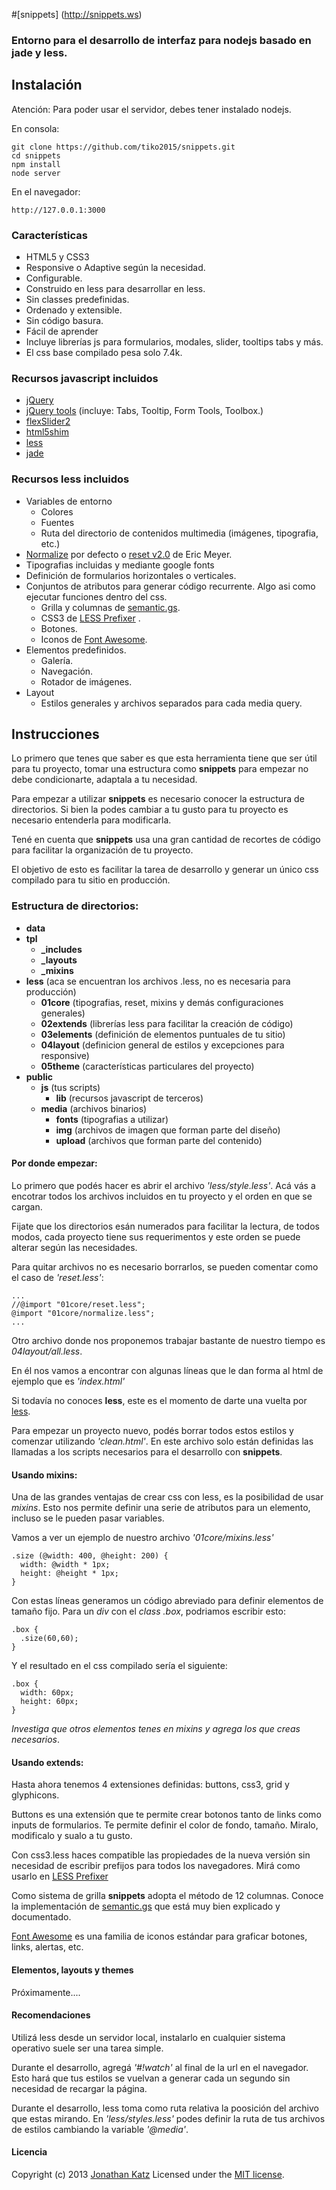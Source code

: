 #[snippets] (http://snippets.ws)
### Entorno para el desarrollo de interfaz para nodejs basado en jade y less.

## Instalación

Atención: Para poder usar el servidor, debes tener instalado nodejs.


En consola:

    git clone https://github.com/tiko2015/snippets.git
    cd snippets
    npm install
    node server

En el navegador: 

    http://127.0.0.1:3000

### Características

- HTML5 y CSS3
- Responsive o Adaptive según la necesidad.
- Configurable.
- Construido en less para desarrollar en less.
- Sin classes predefinidas.
- Ordenado y extensible.
- Sin código basura.
- Fácil de aprender
- Incluye librerías js para formularios, modales, slider, tooltips tabs y más.
- El css base compilado pesa solo 7.4k.

### Recursos javascript incluidos

- [jQuery](http://jquery.com/)
- [jQuery tools](http://jquerytools.org) (incluye: Tabs, Tooltip, Form Tools, Toolbox.)
- [flexSlider2](http://flexslider.woothemes.com/)
- [html5shim](http://code.google.com/p/html5shim/)
- [less](http://lesscss.org/)
- [jade](http://jade-lang.com)

### Recursos less incluidos

- Variables de entorno
    - Colores 
    - Fuentes
    - Ruta del directorio de contenidos multimedia (imágenes, tipografia, etc.)
- [Normalize](http://git.io/normalize) por defecto o [reset v2.0](http://meyerweb.com/eric/tools/css/reset/) de Eric Meyer.
- Tipografias incluidas y mediante google fonts
- Definición de formularios horizontales o verticales.
- Conjuntos de atributos para generar código recurrente. Algo asi como ejecutar funciones dentro del css.
    - Grilla y columnas de [semantic.gs](http://semantic.gs/).
    - CSS3 de [LESS Prefixer](http://lessprefixer.com/) .
    - Botones.
    - Iconos de [Font Awesome](http://fortawesome.github.io/Font-Awesome/).
- Elementos predefinidos.
    - Galería.
    - Navegación.
    - Rotador de imágenes.
- Layout
    - Estilos generales y archivos separados para cada media query.
    
## Instrucciones

Lo primero que tenes que saber es que esta herramienta tiene que ser útil para tu proyecto, tomar una estructura como **snippets** para empezar no debe condicionarte, adaptala a tu necesidad.

Para empezar a utilizar **snippets** es necesario conocer la estructura de directorios. Si bien la podes cambiar a tu gusto para tu proyecto es necesario entenderla para modificarla.

Tené en cuenta que **snippets** usa una gran cantidad de recortes de código para facilitar la organización de tu proyecto. 

El objetivo de esto es facilitar la tarea de desarrollo y generar un único css compilado para tu sitio en producción.

### Estructura de directorios:

- **data**
- **tpl**
    - **_includes**
    - **_layouts**
    - **_mixins**
- **less** (aca se encuentran los archivos .less, no es necesaria para producción)
    - **01core** (tipografias, reset, mixins y demás configuraciones generales)
    - **02extends** (librerías less para facilitar la creación de código)
    - **03elements** (definición de elementos puntuales de tu sitio)
    - **04layout** (definicion general de estilos y excepciones para responsive)
    - **05theme** (características particulares del proyecto)
- **public**
    - **js** (tus scripts)
        - **lib** (recursos javascript de terceros)
    - **media** (archivos binarios)
        - **fonts** (tipografias a utilizar)
        - **img** (archivos de imagen que forman parte del diseño)
        - **upload** (archivos que forman parte del contenido)
  

#### Por donde empezar:

Lo primero que podés hacer es abrir el archivo *'less/style.less'*. Acá vás a encotrar todos los archivos incluidos en tu proyecto y el orden en que se cargan.

Fijate que los directorios esán numerados para facilitar la lectura, de todos modos, cada proyecto tiene sus requerimentos y este orden se puede alterar según las necesidades.

Para quitar archivos no es necesario borrarlos, se pueden comentar como el caso de *'reset.less'*:

    ...
    //@import "01core/reset.less";
    @import "01core/normalize.less";
    ...
    
Otro archivo donde nos proponemos trabajar bastante de nuestro tiempo es *04layout/all.less*.

En él nos vamos a encontrar con algunas líneas que le dan forma al html de ejemplo que es *'index.html'*

Si todavía no conoces **less**, este es el momento de darte una vuelta por [less](http://lesscss.org/).

Para empezar un proyecto nuevo, podés borrar todos estos estilos y comenzar utilizando *'clean.html'*. En este archivo solo están definidas las llamadas a los scripts necesarios para el desarrollo con **snippets**.

#### Usando mixins:

Una de las grandes ventajas de crear css con less, es la posibilidad de usar *mixins*. Esto nos permite definir una serie de atributos para un elemento, incluso se le pueden pasar variables.

Vamos a ver un ejemplo de nuestro archivo *'01core/mixins.less'*

    .size (@width: 400, @height: 200) {
      width: @width * 1px;
      height: @height * 1px;
    }
    
Con estas líneas generamos un código abreviado para definir elementos de tamaño fijo. Para un *div* con el *class .box*, podriamos escribir esto:

    .box {
      .size(60,60);
    }
    
Y el resultado en el css compilado sería el siguiente:

    .box {
      width: 60px;
      height: 60px;
    }

*Investiga que otros elementos tenes en mixins y agrega los que creas necesarios*.

#### Usando extends:

Hasta ahora tenemos 4 extensiones definidas: buttons, css3, grid y glyphicons.

Buttons es una extensión que te permite crear botonos tanto de links como inputs de formularios. Te permite definir el color de fondo, tamaño. Miralo, modificalo y sualo a tu gusto.

Con css3.less haces compatible las propiedades de la nueva versión sin necesidad de escribir prefijos para todos los navegadores. Mirá como usarlo en [LESS Prefixer](http://lessprefixer.com/) 

Como sistema de grilla **snippets** adopta el método de 12 columnas. Conoce la implementación de [semantic.gs](http://semantic.gs/) que está muy bien explicado y documentado.

[Font Awesome](http://fortawesome.github.io/Font-Awesome/) es una familia de iconos estándar para graficar botones, links, alertas, etc.

#### Elementos, layouts y themes

Próximamente....

#### Recomendaciones

Utilizá less desde un servidor local, instalarlo en cualquier sistema operativo suele ser una tarea simple.

Durante el desarrollo, agregá *'#!watch'* al final de la url en el navegador. Esto hará que tus estilos se vuelvan a generar cada un segundo sin necesidad de recargar la página.

Durante el desarrollo, less toma como ruta relativa la poosición del archivo que estas mirando. En *'less/styles.less'* podes definir la ruta de tus archivos de estilos cambiando la variable *'@media'*.

#### Licencia

Copyright (c) 2013 [Jonathan Katz](http://www.linkedin.com/in/jokatz/) Licensed under the [MIT license](http://opensource.org/licenses/MIT).
